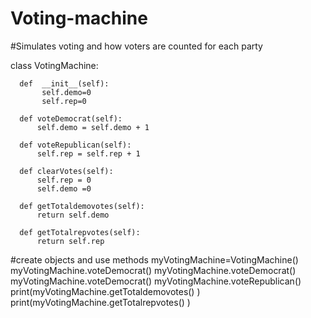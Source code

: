 # Voting-machine
#Simulates voting and how voters are counted for each party 

class VotingMachine:

      def  __init__(self):
           self.demo=0
           self.rep=0
       
      def voteDemocrat(self):
          self.demo = self.demo + 1

      def voteRepublican(self):
          self.rep = self.rep + 1

      def clearVotes(self):
          self.rep = 0
          self.demo =0

      def getTotaldemovotes(self):
          return self.demo

      def getTotalrepvotes(self):
          return self.rep 
#create objects and use methods
myVotingMachine=VotingMachine()
myVotingMachine.voteDemocrat()
myVotingMachine.voteDemocrat()
myVotingMachine.voteDemocrat()
myVotingMachine.voteRepublican()
print(myVotingMachine.getTotaldemovotes() )
print(myVotingMachine.getTotalrepvotes() )
